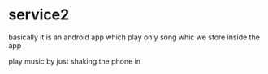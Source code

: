 # service2
basically it is an android app which play only song 
whic we store inside the app

play music by just shaking the phone in 
